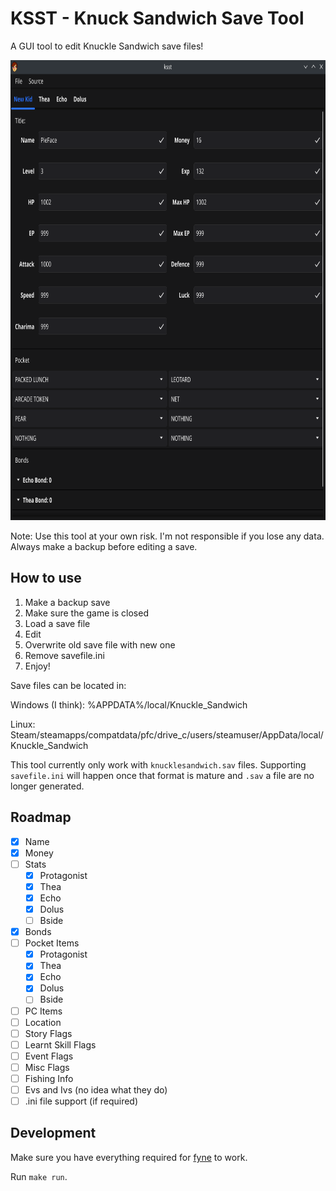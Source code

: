 # KSST - Knuck Sandwich Save Tool

A GUI tool to edit Knuckle Sandwich save files!

<p align="center">
  <img width="776" height="736" src="/assets/screenshot.png">
</p>

Note: Use this tool at your own risk. I'm not responsible if you lose any data. Always make a backup before editing a save.

## How to use

1. Make a backup save
2. Make sure the game is closed
3. Load a save file
4. Edit
5. Overwrite old save file with new one
6. Remove savefile.ini
7. Enjoy!

Save files can be located in:

Windows (I think): %APPDATA%/local/Knuckle_Sandwich

Linux: Steam/steamapps/compatdata/pfc/drive_c/users/steamuser/AppData/local/Knuckle_Sandwich

This tool currently only work with `knucklesandwich.sav` files. Supporting `savefile.ini` will happen once that format is mature and `.sav` a file are no longer generated.

## Roadmap

- [x] Name
- [x] Money
- [ ] Stats
    - [x] Protagonist
    - [x] Thea
    - [x] Echo
    - [x] Dolus
    - [ ] Bside
- [x] Bonds
- [ ] Pocket Items
    - [x] Protagonist
    - [x] Thea
    - [x] Echo
    - [x] Dolus
    - [ ] Bside
- [ ] PC Items
- [ ] Location
- [ ] Story Flags
- [ ] Learnt Skill Flags
- [ ] Event Flags
- [ ] Misc Flags
- [ ] Fishing Info
- [ ] Evs and Ivs (no idea what they do)
- [ ] .ini file support (if required)

## Development

Make sure you have everything required for [fyne](https://github.com/fyne-io/fyne) to work.

Run `make run`.

